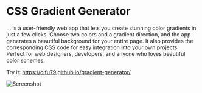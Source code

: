 
# CSS Gradient Generator
... is a user-friendly web app that lets you create stunning color gradients in just a few clicks. Choose two colors and a gradient direction, and the app generates a beautiful background for your entire page. It also provides the corresponding CSS code for easy integration into your own projects. Perfect for web designers, developers, and anyone who loves beautiful color schemes.

Try it: https://olfu79.github.io/gradient-generator/

![Screenshot](https://i.postimg.cc/zvL5K0Cj/obraz-2023-03-28-230249667.png)